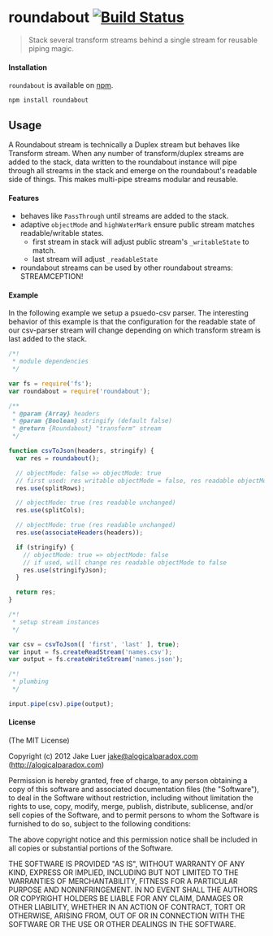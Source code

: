 # roundabout [![Build Status](https://travis-ci.org/logicalparadox/roundabout.png?branch=master)](https://travis-ci.org/logicalparadox/roundabout)

> Stack several transform streams behind a single stream for reusable piping magic.

#### Installation

`roundabout` is available on [npm](http://npmjs.org).

    npm install roundabout

## Usage

A Roundabout stream is technically a Duplex stream but behaves like Transform stream. When any number of 
transform/duplex streams are added to the stack, data written to the roundabout instance will pipe
through all streams in the stack and emerge on the roundabout's readable side of things. This makes 
multi-pipe streams modular and reusable.

#### Features

- behaves like `PassThrough` until streams are added to the stack.
- adaptive `objectMode` and `highWaterMark` ensure public stream matches readable/writable states.
  - first stream in stack will adjust public stream's `_writableState` to match.
  - last stream will adjust `_readableState`
- roundabout streams can be used by other roundabout streams: STREAMCEPTION!

#### Example

In the following example we setup a psuedo-csv parser. The interesting behavior of this
example is that the configuration for the readable state of our csv-parser stream will change
depending on which transform stream is last added to the stack.

```js
/*!
 * module dependencies
 */

var fs = require('fs');
var roundabout = require('roundabout');

/**
 * @param {Array} headers
 * @param {Boolean} stringify (default false)
 * @return {Roundabout} "transform" stream
 */

function csvToJson(headers, stringify) {
  var res = roundabout();

  // objectMode: false => objectMode: true
  // first used: res writable objectMode = false, res readable objectMode = true
  res.use(splitRows); 

  // objectMode: true (res readable unchanged)
  res.use(splitCols); 

  // objectMode: true (res readable unchanged)
  res.use(associateHeaders(headers));

  if (stringify) {
    // objectMode: true => objectMode: false
    // if used, will change res readable objectMode to false
    res.use(stringifyJson);
  }

  return res;
}

/*!
 * setup stream instances
 */

var csv = csvToJson([ 'first', 'last' ], true);
var input = fs.createReadStream('names.csv');
var output = fs.createWriteStream('names.json');

/*!
 * plumbing
 */

input.pipe(csv).pipe(output);
```

#### License

(The MIT License)

Copyright (c) 2012 Jake Luer <jake@alogicalparadox.com> (http://alogicalparadox.com)

Permission is hereby granted, free of charge, to any person obtaining a copy
of this software and associated documentation files (the "Software"), to deal
in the Software without restriction, including without limitation the rights
to use, copy, modify, merge, publish, distribute, sublicense, and/or sell
copies of the Software, and to permit persons to whom the Software is
furnished to do so, subject to the following conditions:

The above copyright notice and this permission notice shall be included in
all copies or substantial portions of the Software.

THE SOFTWARE IS PROVIDED "AS IS", WITHOUT WARRANTY OF ANY KIND, EXPRESS OR
IMPLIED, INCLUDING BUT NOT LIMITED TO THE WARRANTIES OF MERCHANTABILITY,
FITNESS FOR A PARTICULAR PURPOSE AND NONINFRINGEMENT. IN NO EVENT SHALL THE
AUTHORS OR COPYRIGHT HOLDERS BE LIABLE FOR ANY CLAIM, DAMAGES OR OTHER
LIABILITY, WHETHER IN AN ACTION OF CONTRACT, TORT OR OTHERWISE, ARISING FROM,
OUT OF OR IN CONNECTION WITH THE SOFTWARE OR THE USE OR OTHER DEALINGS IN
THE SOFTWARE.
